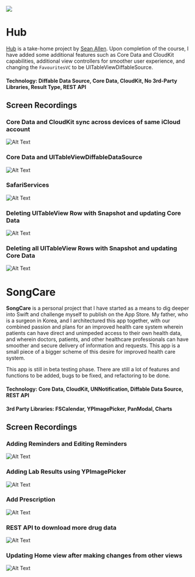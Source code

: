 <a href="https://twitter.com/chriisong" target="_blank"><img src="https://img.shields.io/badge/twitter-@chriisong-blue.svg?style=for-the-badge&logo=twitter&logoColor=white"></a>

# Hub

[Hub](https://github.com/chriisong/GitHubFollowers) is a take-home project by [Sean Allen](https://github.com/sallen0400). Upon completion of the course, I have added some additional features such as Core Data and CloudKit capabilities, additional view controllers for smoother user experience, and changing the `FavouritesVC` to be UITableViewDiffableSource.

#### Technology: Diffable Data Source, Core Data, CloudKit, No 3rd-Party Libraries, Result Type, REST API

## Screen Recordings

### Core Data and CloudKit sync across devices of same iCloud account
![Alt Text](https://media.giphy.com/media/gKO2vbpLlJVzPRIQmQ/giphy.gif)

### Core Data and UITableViewDiffableDataSource
![Alt Text](https://media.giphy.com/media/H82jkCq5l5YcdH9XC5/giphy.gif)

### SafariServices
![Alt Text](https://media.giphy.com/media/MEk5d1akwmKVZpAnZR/giphy.gif)

### Deleting UITableView Row with Snapshot and updating Core Data
![Alt Text](https://media.giphy.com/media/S8MjUXWFP3DIifXDPB/giphy.gif)

### Deleting all UITableView Rows with Snapshot and updating Core Data
![Alt Text](https://media.giphy.com/media/Ka1e3EblOPWFfRJpOO/giphy.gif)

# SongCare
**SongCare** is a personal project that I have started as a means to dig deeper into Swift and challenge myself to publish on the App Store. My father, who is a surgeon in Korea, and I architectured this app together, with our combined passion and plans for an improved health care system wherein patients can have direct and unimpeded access to their own health data, and wherein doctors, patients, and other healthcare professionals can have smoother and secure delivery of information and requests. This app is a small piece of a bigger scheme of this desire for improved health care system.

This app is still in beta testing phase. There are still a lot of features and functions to be added, bugs to be fixed, and refactoring to be done.

#### Technology: Core Data, CloudKit, UNNotification, Diffable Data Source, REST API
#### 3rd Party Libraries: FSCalendar, YPImagePicker, PanModal, Charts

## Screen Recordings

### Adding Reminders and Editing Reminders
![Alt Text](https://media.giphy.com/media/Xd1GJJDaK1YVSphJa9/giphy.gif)

### Adding Lab Results using YPImagePicker
![Alt Text](https://media.giphy.com/media/l57kfzGxLECqPPJLvQ/giphy.gif)

### Add Prescription
![Alt Text](https://media.giphy.com/media/kc6InTv5LgQSCBOI4V/giphy.gif)

### REST API to download more drug data
![Alt Text](https://media.giphy.com/media/H1MWoYXiMLZoXxyFwE/giphy.gif)

### Updating Home view after making changes from other views
![Alt Text](Blood-Glucose.gif)

